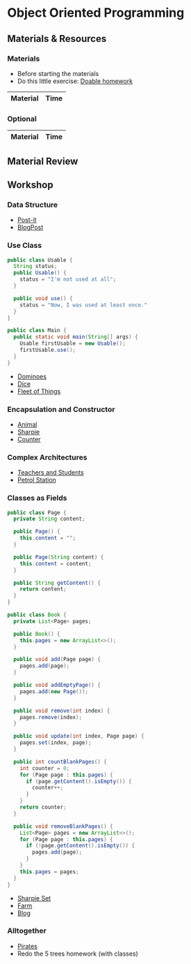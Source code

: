 # Object Oriented Programming

## Materials & Resources

### Materials
- Before starting the materials
- Do this little exercise: [Doable homework](homework.md)

| Material | Time |
|:---------|-----:|

### Optional

| Material | Time |
|:---------|-----:|

## Material Review

## Workshop

### Data Structure

- [Post-it](post-it)
- [BlogPost](blog-post)

### Use Class

```java
public class Usable {
  String status;
  public Usable() {
    status = "I'm not used at all";
  }

  public void use() {
    status = "Now, I was used at least once."
  }
}

public class Main {
  public static void main(String[] args) {
    Usable firstUsable = new Usable();
    firstUsable.use();
  }
}
```

- [Dominoes](dominoes/java)
- [Dice](dice/java)
- [Fleet of Things](fleet-of-things/java)

### Encapsulation and Constructor

- [Animal](animal)
- [Sharpie](sharpie)
- [Counter](counter/java)

### Complex Architectures

- [Teachers and Students](#)
- [Petrol Station](#)

### Classes as Fields

```java
public class Page {
  private String content;

  public Page() {
    this.content = "";
  }

  public Page(String content) {
    this.content = content;
  }

  public String getContent() {
    return content;
  }
}

public class Book {
  private List<Page> pages;

  public Book() {
    this.pages = new ArrayList<>();
  }

  public void add(Page page) {
    pages.add(page);
  }

  public void addEmptyPage() {
    pages.add(new Page());
  }

  public void remove(int index) {
    pages.remove(index);
  }

  public void update(int index, Page page) {
    pages.set(index, page);
  }

  public int countBlankPages() {
    int counter = 0;
    for (Page page : this.pages) {
      if (page.getContent().isEmpty()) {
        counter++;
      }
    }
    return counter;
  }

  public void removeBlankPages() {
    List<Page> pages = new ArrayList<>();
    for (Page page : this.pages) {
      if (!page.getContent().isEmpty()) {
        pages.add(page);
      }
    }
    this.pages = pages;
  }
}
```

- [Sharpie Set](#)
- [Farm](#)
- [Blog](#)

### Alltogether

- [Pirates](pirates/java.md)
- Redo the 5 trees homework (with classes)
